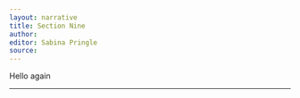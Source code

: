 ```yaml
---
layout: narrative
title: Section Nine
author:
editor: Sabina Pringle
source: 
---
```


Hello again

---
